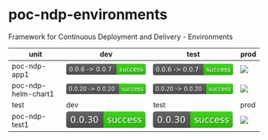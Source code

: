 # poc-ndp-environments
Framework for Continuous Deployment and Delivery - Environments

| unit | dev | test | prod |
| ---- | --- | ---- | ---- |
| poc-ndp-app1 | ![](./.github/badges/deployments/poc-ndp-app1-dev.svg) | ![](./.github/badges/deployments/poc-ndp-app1-test.svg) | ![](./.github/badges/deployments/poc-ndp-app1-prod.svg) |
| poc-ndp-helm-chart1 | ![](./.github/badges/deployments/poc-ndp-helm-chart1-dev.svg) | ![](./.github/badges/deployments/poc-ndp-helm-chart1-test.svg) | ![](./.github/badges/deployments/poc-ndp-helm-chart1-prod.svg) |
| test | dev | test | prod |
| poc-ndp-test1 | ![](./.github/badges/tests/poc-ndp-test1-dev.svg) | ![](./.github/badges/tests/poc-ndp-test1-test.svg) | ![](./.github/badges/tests/poc-ndp-test1-prod.svg) |
